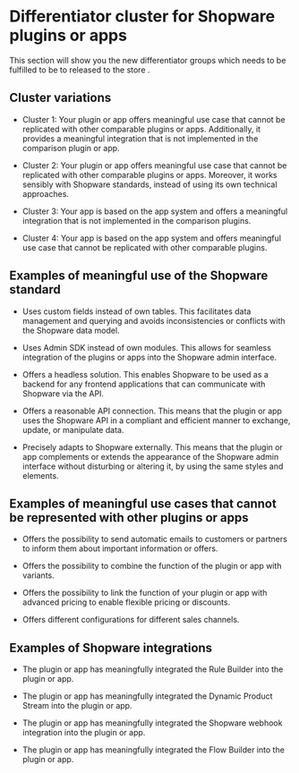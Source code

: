 # Differentiator cluster for Shopware plugins or apps

This section will show you the new differentiator groups which needs to be fulfilled to be to released to the store .

## Cluster variations

* Cluster 1: Your plugin or app offers meaningful use case that cannot be replicated with other comparable plugins or apps. Additionally, it provides a meaningful integration that is not implemented in the comparison plugin or app.

* Cluster 2: Your plugin or app offers meaningful use case that cannot be replicated with other comparable plugins or apps. Moreover, it works sensibly with Shopware standards, instead of using its own technical approaches.

* Cluster 3: Your app is based on the app system and offers a meaningful integration that is not implemented in the comparison plugins.

* Cluster 4: Your app is based on the app system and offers meaningful use case that cannot be replicated with other comparable plugins.

## Examples of meaningful use of the Shopware standard

* Uses custom fields instead of own tables. This facilitates data management and querying and avoids inconsistencies or conflicts with the Shopware data model.

* Uses Admin SDK instead of own modules. This allows for seamless integration of the plugins or apps into the Shopware admin interface.

* Offers a headless solution. This enables Shopware to be used as a backend for any frontend applications that can communicate with Shopware via the API.

* Offers a reasonable API connection. This means that the plugin or app uses the Shopware API in a compliant and efficient manner to exchange, update, or manipulate data.

* Precisely adapts to Shopware externally. This means that the plugin or app complements or extends the appearance of the Shopware admin interface without disturbing or altering it, by using the same styles and elements.

## Examples of meaningful use cases that cannot be represented with other plugins or apps

* Offers the possibility to send automatic emails to customers or partners to inform them about important information or offers.

* Offers the possibility to combine the function of the plugin or app with variants.

* Offers the possibility to link the function of your plugin or app with advanced pricing to enable flexible pricing or discounts.

* Offers different configurations for different sales channels.

## Examples of Shopware integrations

* The plugin or app has meaningfully integrated the Rule Builder into the plugin or app.

* The plugin or app has meaningfully integrated the Dynamic Product Stream into the plugin or app.

* The plugin or app has meaningfully integrated the Shopware webhook integration into the plugin or app.

* The plugin or app has meaningfully integrated the Flow Builder into the plugin or app.

